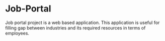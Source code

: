 # Job-Portal
Job portal project is a web based application. This application is useful for filling gap between industries and its required resources in terms of employees.
